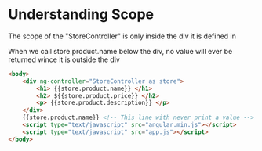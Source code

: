 # Understanding Scope

The scope of the "StoreController" is only inside the div it is defined in

When we call store.product.name below the div, no value will ever be returned wince it is outside the div

```html
<body>
	<div ng-controller="StoreController as store">
 		<h1> {{store.product.name}} </h1>
		<h2> ${{store.product.price}} </h2>
		<p> {{store.product.description}} </p>
	</div>
	{{store.product.name}} <!-- This line with never print a value -->
	<script type="text/javascript" src="angular.min.js"></script>
	<script type="text/javascript" src="app.js"></script>
</body>
```
